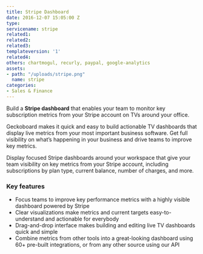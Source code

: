 ```yaml
---
title: Stripe Dashboard
date: 2016-12-07 15:05:00 Z
type: 
servicename: stripe
related1: 
related2: 
related3: 
templateversion: '1'
related4: 
others: chartmogul, recurly, paypal, google-analytics
assets:
- path: "/uploads/stripe.png"
  name: stripe
categories:
- Sales & Finance
---
```


Build a **Stripe dashboard** that enables your team to monitor key subscription metrics from your Stripe account on TVs around your office.

Geckoboard makes it quick and easy to build actionable TV dashboards that display live metrics from your most important business software. Get full visibility on what’s happening in your business and drive teams to improve key metrics.

Display focused Stripe dashboards around your workspace that give your team visibility on key metrics from your Stripe account, including subscriptions by plan type, current balance, number of charges, and more.


<div class="useful-resources widget-main__inner">
<h3>Key features</h3>
<ul class="resources-links">
<li><span>Focus teams to improve key performance metrics with a highly visible dashboard powered by Stripe</span></li>
<li><span>Clear visualizations make metrics and current targets easy-to-understand and actionable for everybody</span></li>
<li><span>Drag-and-drop interface makes building and editing live TV dashboards quick and simple</span></li>
<li><span>Combine metrics from other tools into a great-looking dashboard using 60+ pre-built integrations, or from any other source using our API</span></li>
</ul>
</div>
